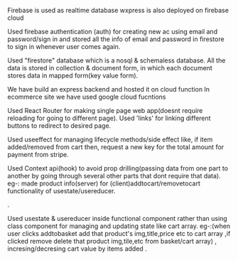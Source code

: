 Firebase is used as realtime database
wxpress is also deployed on firebase cloud 

Used firebase authentication (auth) for creating new ac using email and password/sign in and stored all the info of email and password in firestore to sign in whenever user comes again.

Used "firestore" database which is a nosql & schemaless database. All the data is stored in collection & document form, in which each document stores data in mapped form(key value form).

We have build an express backend and hosted it on cloud function
In ecommerce site we have used google cloud fucntions




Used React Router for making single page web app(doesnt require reloading for going to different page).  Used 'links' for linking different buttons to redirect to desired page.

Used useeffect for managing lifecycle methods/side effect like, if item added/removed from cart then, request a new key for the total amount for payment from stripe.

Used Context api(hook) to avoid prop drilling(passing data from one part to another by going through several other parts that dont require that data). 
eg-: made product info(server) for (client)addtocart/removetocart functionality of usestate/usereducer.

.

Used usestate & usereducer inside functional component rather than using class component for managing and updating state like cart array.
eg-:(when user clicks addtobasket add that product's img,title,price etc to cart array ,if clicked remove delete that product img,tile,etc from basket/cart array) , incresing/decresing cart value by items added . 
